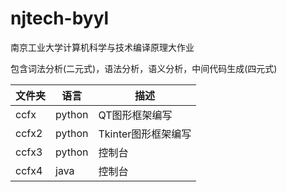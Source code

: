 # njtech-byyl
南京工业大学计算机科学与技术编译原理大作业

包含词法分析(二元式)，语法分析，语义分析，中间代码生成(四元式)

| 文件夹 | 语言 | 描述 |
| ----- | --- | ---- |
| ccfx | python | QT图形框架编写 |
| ccfx2 | python | Tkinter图形框架编写 |
| ccfx3 | python | 控制台 |
| ccfx4 | java | 控制台|
